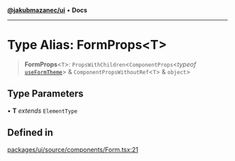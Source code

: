 [**@jakubmazanec/ui**](../README.md) • **Docs**

---

# Type Alias: FormProps\<T\>

> **FormProps**\<`T`\>: `PropsWithChildren`\<`ComponentProps`\<_typeof_
> [`useFormTheme`](../functions/useFormTheme.md)\> & `ComponentPropsWithoutRef`\<`T`\> & `object`\>

## Type Parameters

• **T** _extends_ `ElementType`

## Defined in

[packages/ui/source/components/Form.tsx:21](https://github.com/jakubmazanec/tools/blob/4ad59c6b8eb7868ab1902d25f4c1aae28b28a6e4/packages/ui/source/components/Form.tsx#L21)
